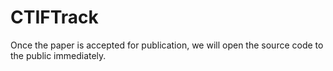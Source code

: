 # CTIFTrack
Once the paper is accepted for publication, we will open the source code to the public immediately.
